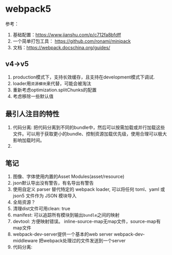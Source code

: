# webpack5

参考：
1. 基础配置：https://www.jianshu.com/p/c712fa8bfdff
2. 一个简单打包工具： https://github.com/ronami/minipack
3. 文档：https://webpack.docschina.org/guides/

## v4->v5
1. production模式下，支持长效缓存，且支持在development模式下调试.
2. loader用`资源模块`来代替，可能会被淘汰
3. 重新考虑optimization.splitChunks的配置
4. 考虑移除一些默认值

## 最引人注目的特性
1. 代码分离:
   把代码分离到不同的bundle中，然后可以按需加载或并行加载这些文件。可以用于获取更小的bundle、控制资源加载优先级，使用合理可以极大影响加载时间。
2. 

## 笔记
1. 图像、字体使用内置的Asset Modules(asset/resource)
2. json默认导出没有警告，有名导出有警告
3. 使用自定义 parser 替代特定的 webpack loader, 可以将任何 toml、yaml 或 json5 文件作为 JSON 模块导入
4. 全局资源？
5. 清理dist文件可用clean: true
6. manifest: 可以追踪所有模块到输出`bundle`之间的映射
7. devtool: 方便映射错误。 inline-source-map无map文件，source-map有map文件
8. webpack-dev-server提供一个基本的web server
   webpack-dev-middleware 把webpack处理过的文件发送到一个server
9. 代码分离:
  